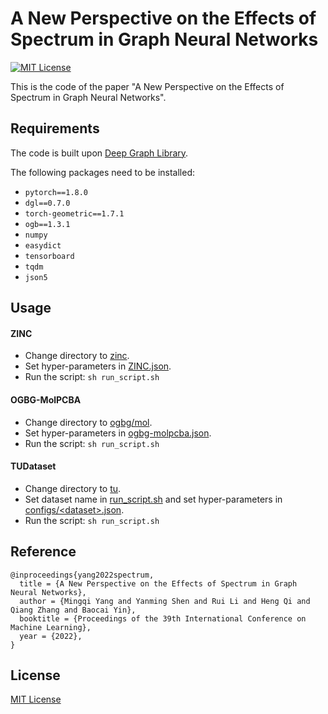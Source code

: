 # A New Perspective on the Effects of Spectrum in Graph Neural Networks

[![MIT License](https://img.shields.io/badge/license-MIT-blue)](LICENSE)

This is the code of the paper "A New Perspective on the Effects of Spectrum in Graph Neural Networks".

## Requirements

The code is built upon [Deep Graph Library](https://www.dgl.ai/).

The following packages need to be installed:

- `pytorch==1.8.0`
- `dgl==0.7.0`
- `torch-geometric==1.7.1`
- `ogb==1.3.1`
- `numpy`
- `easydict`
- `tensorboard`
- `tqdm`
- `json5`

## Usage

#### ZINC
- Change directory to [zinc](zinc).
- Set hyper-parameters in [ZINC.json](zinc/ZINC.json).
- Run the script: `sh run_script.sh`

#### OGBG-MolPCBA
- Change directory to [ogbg/mol](ogbg/mol).
- Set hyper-parameters in [ogbg-molpcba.json](ogbg/mol/ogbg-molpcba.json).
- Run the script: `sh run_script.sh`

#### TUDataset
- Change directory to [tu](tu).
- Set dataset name in [run_script.sh](tu/run_script.sh) and set hyper-parameters in [configs/\<dataset\>.json](tu/configs).
- Run the script: `sh run_script.sh`

## Reference
```
@inproceedings{yang2022spectrum,
  title = {A New Perspective on the Effects of Spectrum in Graph Neural Networks},
  author = {Mingqi Yang and Yanming Shen and Rui Li and Heng Qi and Qiang Zhang and Baocai Yin},
  booktitle = {Proceedings of the 39th International Conference on Machine Learning},
  year = {2022},
}
```


## License

[MIT License](LICENSE)
